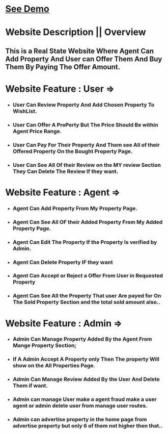 # [See Demo](https://echo-state.web.app/ "The best search engine for privacy")
# Website Description || Overview
## This is a Real State Website Where Agent Can Add Property And User can Offer Them And Buy Them By Paying The Offer Amount.

# Website Feature : User =>

- ### User Can Review Property And Add Chosen Property To WishList.
- ### User Can Offer A ProPerty But The Price Should Be within Agent Price Range.
- ### User Can Pay For Their Property And Them see All of their Offered Property On the Bought Property Page.
- ### User Can See All Of their Review on the MY review Section They Can Delete The Review If they want.

# Website Feature : Agent =>

- ### Agent Can Add Property From My Property Page.
- ### Agent Can See All OF their Added Property From My Added Property Page.
- ### Agent Can Edit The Property If the Property Is verified by Admin.
- ### Agent Can Delete Property IF they want
- ### Agent Can Accept or Reject a Offer From User in Requested Property
- ### Agent Can See All the Property That user Are payed for On The Sold Property Section and the total sold amount also..
# Website Feature : Admin =>

- ###  Admin Can Manage Property Added By the Agent From Mange Property Section;
- ###  If A Admin Accept A Property only Then The property Will show on the All Properties Page.
- ###  Admin Can Manage Review Added By the User And Delete Them if want.
- ###  Admin can manage User make a agent fraud make a user agent or admin delete user from manage user routes.
- ###  Admin can advertise property in the home page from advertise property but only 6 of them not higher then that..
